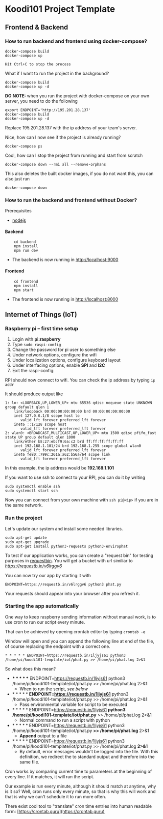 # Koodi101 Project Template

## Frontend & Backend

### How to run backend and frontend using docker-compose?

```shell
docker-compose build
docker-compose up

Hit Ctrl+C to stop the process
```

What if I want to run the project in the background?

```shell
docker-compose build
docker-compose up -d
```

**DO NOTE:** when you run the project with docker-compose on your own server, you need to do the following

```shell
export ENDPOINT='http://195.201.28.137'
docker-compose build
docker-compose up -d
```

Replace 195.201.28.137 with the ip address of your team's server.

Nice, how can I now see if the project is already running?

```shell
docker-compose ps
```

Cool, how can I stop the project from running and start from scratch

```shell
docker-compose down --rmi all --remove-orphans
```

This also deletes the built docker images, if you do not want this, you can also just run

```shell
docker-compose down
````

### How to run the backend and frontend without Docker?

Prerequisites
* [nodejs](http://nodejs.org)

#### Backend

```shell
    cd backend
    npm install
    npm run dev
```

* The backend is now running in [http://localhost:9000](http://localhost:9000/api/greeting)

#### Frontend

```shell
    cd frontend
    npm install
    npm start
```

* The frontend is now running in [http://localhost:8000](http://localhost:8000)


## Internet of Things (IoT)

### Raspberry pi – first time setup
1. Login with **pi:raspberry**
2. Type ```sudo raspi-config```
3. Change the password for pi user to something else
4. Under network options, configure the wifi
5. Under localization options, configure keyboard layout
6. Under interfacing options, enable **SPI** and **I2C**
7. Exit the raspi-config

RPI should now connect to wifi. You can check the ip address by typing
```ip addr```

It should produce output like
```
1: lo: <LOOPBACK,UP,LOWER_UP> mtu 65536 qdisc noqueue state UNKNOWN group default qlen 1
    link/loopback 00:00:00:00:00:00 brd 00:00:00:00:00:00
    inet 127.0.0.1/8 scope host lo
       valid_lft forever preferred_lft forever
    inet6 ::1/128 scope host 
       valid_lft forever preferred_lft forever
2: wlan0: <BROADCAST,MULTICAST,UP,LOWER_UP> mtu 1500 qdisc pfifo_fast state UP group default qlen 1000
    link/ether b8:27:eb:f9:6a:c2 brd ff:ff:ff:ff:ff:ff
    inet 192.168.1.101/24 brd 192.168.1.255 scope global wlan0
       valid_lft forever preferred_lft forever
    inet6 fe80::799c:261a:a62:b56a/64 scope link 
       valid_lft forever preferred_lft forever
```
In this example, the ip address would be **192.168.1.101**

If you want to use ssh to connect to your RPI, you can do it by writing
```
sudo systemctl enable ssh
sudo systemctl start ssh
```

Now you can connect from your own machine with ```ssh pi@<ip>``` if you are in the same network.

### Run the project
Let's update our system and install some needed libraries.
```
sudo apt-get update
sudo apt-get upgrade
sudo apt-get install python3-requests python3-envirophat
```

To test if our application works, you can create a "request bin" for
testing purposes in [requestbin](https://requestb.in).
You will get a bucket with url similiar to *https://requestb.in/v6lrggv6*

You can now try our app by starting it with
```
ENDPOINT=https://requestb.in/v6lrggv6 python3 phat.py
```

Your requests should appear into your browser after you refresh it.

### Starting the app automatically
One way to keep raspberry sending information without manual
work, is to use cron to run our script every minute.

That can be achieved by opening crontab editor by typing ```crontab -e```

Window will open and you can append the following line at end of the file,
of course replacing the endpoint with a correct one.
```
* * * * * ENDPOINT=https://requestb.in/1ljyjs61 python3 /home/pi/koodi101-template/iot/phat.py >> /home/pi/phat.log 2>&1
```
So what does this mean?
* **\* \* \* \* \*** ENDPOINT=https://requestb.in/1ljyjs61 python3 /home/pi/koodi101-template/iot/phat.py >> /home/pi/phat.log 2>&1
    * When to run the script, *see below*
* \* \* \* \* \* **ENDPOINT=https://requestb.in/1ljyjs61** python3 /home/pi/koodi101-template/iot/phat.py >> /home/pi/phat.log 2>&1
    * Pass environmental variable for script to be executed
* \* \* \* \* \* ENDPOINT=https://requestb.in/1ljyjs61 **python3 /home/pi/koodi101-template/iot/phat.py** >> /home/pi/phat.log 2>&1
    * Normal command to run a script with python
* \* \* \* \* \* ENDPOINT=https://requestb.in/1ljyjs61 python3 /home/pi/koodi101-template/iot/phat.py **>> /home/pi/phat.log** 2>&1
    * **Append** output to a file
* \* \* \* \* \* ENDPOINT=https://requestb.in/1ljyjs61 python3 /home/pi/koodi101-template/iot/phat.py >> /home/pi/phat.log **2>&1**
    * By default, error messages wouldn't be logged into the file.
      With this definition, we redirect the to standard output and
      therefore into the same file.

Cron works by comparing current time to parameters at the beginning of every line.
If it matches, it will run the script.

Our example is run every minute, although
it should match at anytime, why is it so? Well, cron runs only every minute, so
that is why this will work and that is why we can't schedule it to run more often.

There exist cool tool to "translate" cron time entries into human readable form:
[https://crontab.guru](https://crontab.guru)
